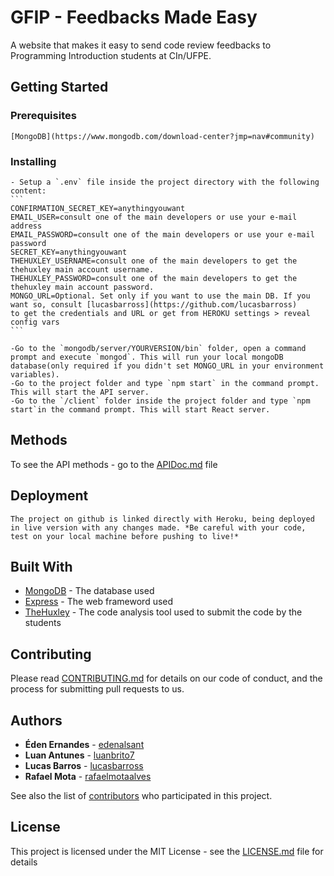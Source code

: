 # GFIP - Feedbacks Made Easy

A website that makes it easy to send code review feedbacks to Programming Introduction students at CIn/UFPE.

## Getting Started

### Prerequisites
    [MongoDB](https://www.mongodb.com/download-center?jmp=nav#community)
### Installing
    - Setup a `.env` file inside the project directory with the following content:
    ```
    CONFIRMATION_SECRET_KEY=anythingyouwant
    EMAIL_USER=consult one of the main developers or use your e-mail address
    EMAIL_PASSWORD=consult one of the main developers or use your e-mail password
    SECRET_KEY=anythingyouwant
    THEHUXLEY_USERNAME=consult one of the main developers to get the thehuxley main account username.
    THEHUXLEY_PASSWORD=consult one of the main developers to get the thehuxley main account password.
    MONGO_URL=Optional. Set only if you want to use the main DB. If you want so, consult [lucasbarross](https://github.com/lucasbarross)     to get the credentials and URL or get from HEROKU settings > reveal config vars
    ```
    
    -Go to the `mongodb/server/YOURVERSION/bin` folder, open a command prompt and execute `mongod`. This will run your local mongoDB database(only required if you didn't set MONGO_URL in your environment variables).
    -Go to the project folder and type `npm start` in the command prompt. This will start the API server.
    -Go to the `/client` folder inside the project folder and type `npm start`in the command prompt. This will start React server.
## Methods

To see the API methods - go to the [APIDoc.md](APIDoc.md) file

## Deployment
    The project on github is linked directly with Heroku, being deployed in live version with any changes made. *Be careful with your code, test on your local machine before pushing to live!* 

## Built With

* [MongoDB](https://docs.mongodb.com/) - The database used
* [Express](http://expressjs.com/pt-br/api.html) - The web frameword used
* [TheHuxley](https://thehuxley.com.br/) - The code analysis tool used to submit the code by the students

## Contributing

Please read [CONTRIBUTING.md](https://gist.github.com/PurpleBooth/b24679402957c63ec426) for details on our code of conduct, and the process for submitting pull requests to us. 

## Authors

* **Éden Ernandes** - [edenalsant](https://github.com/edenalsant)
* **Luan Antunes**  - [luanbrito7](https://github.com/luanbrito7)
* **Lucas Barros**  - [lucasbarross](https://github.com/lucasbarross)
* **Rafael Mota**   - [rafaelmotaalves](https://github.com/rafaelmotaalves)


See also the list of [contributors](https://github.com/your/project/contributors) who participated in this project.

## License

This project is licensed under the MIT License - see the [LICENSE.md](LICENSE.md) file for details
